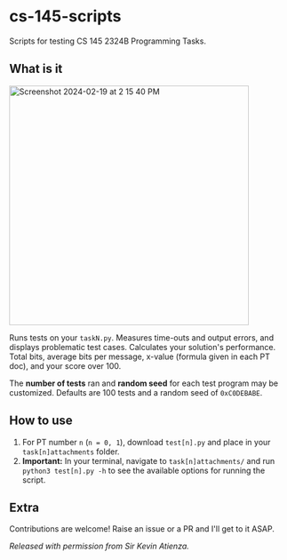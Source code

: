 # cs-145-scripts

Scripts for testing CS 145 2324B Programming Tasks. 

## What is it
<img width="431" alt="Screenshot 2024-02-19 at 2 15 40 PM" src="https://github.com/jproads/cs-145-scripts/assets/93178783/f9f6c2b5-5523-4248-a84f-520284c3a37b">

Runs tests on your `taskN.py`. Measures time-outs and output errors, and displays problematic test cases. Calculates your solution's performance. Total bits, average bits per message, x-value (formula given in each PT doc), and your score over 100.

The **number of tests** ran and **random seed** for each test program may be customized. Defaults are 100 tests and a random seed of `0xC0DEBABE`.

## How to use
1. For PT number `n` (`n = 0, 1`), download `test[n].py` and place in your `task[n]attachments` folder.
2. **Important:** In your terminal, navigate to `task[n]attachments/` and run `python3 test[n].py -h` to see the available options for running the script.

## Extra
Contributions are welcome! Raise an issue or a PR and I'll get to it ASAP.

*Released with permission from Sir Kevin Atienza.*
